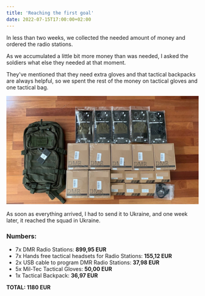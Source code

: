 ```yaml
---
title: 'Reaching the first goal'
date: 2022-07-15T17:00:00+02:00
---
```


In less than two weeks, we collected the needed amount of money and ordered the radio stations.

As we accumulated a little bit more money than was needed, I asked the soldiers what else they needed at that moment.

They've mentioned that they need extra gloves and that tactical backpacks are always helpful, so we spent the rest of the money on tactical gloves and one tactical bag.

![First goal](./first-goal.jpg 'The order has arrived')

As soon as everything arrived, I had to send it to Ukraine, and one week later, it reached the squad in Ukraine.

### Numbers:

- 7x DMR Radio Stations: **899,95 EUR**
- 7x Hands free tactical headsets for Radio Stations: **155,12 EUR**
- 2x USB cable to program DMR Radio Stations: **37,98 EUR**
- 5x Mil-Tec Tactical Gloves: **50,00 EUR**
- 1x Tactical Backpack: **36,97 EUR**

**TOTAL: 1180 EUR**
